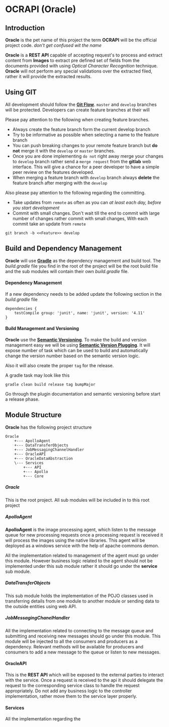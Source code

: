 # OCRAPI (Oracle)
## Introduction
**Oracle** is the pet name of this project the term **OCRAPI** will be the
official project code. *don't get confused wit the name*

**Oracle** is a **REST API** capable of accepting request's to process and extract
content from **Images** to extract pre defined set of fields from the documents
provided with using *Optical Character Recognition* technique. **Oracle** will
not perform any special validations over the extracted filed, rather
it will provide the extracted results.


## Using GIT
All development should follow the [**Git Flow**](https://www.atlassian.com/git/tutorials/comparing-workflows/gitflow-workflow). `master` and `develop` branches
will be protected. Developers can create feature branches at their will

Please pay attention to the following when creating feature branches.
* Always create the feature branch form the current develop branch
* Try to be informative as possible when selecting a name to the feature branch
* You can push breaking changes to your remote feature branch but **do not**
 merge it with the `develop` or `master` branches.
* Once you are done implementing `do not` right away merge your changes to `develop`
branch rather send a `merge request` from the **gitlab** web interface. This will
give a chance for a peer developer to have a simple peer review on the features
developed.
* When merging a feature branch with `develop` branch always **delete** the
feature branch after merging with the `develop`

Also please pay attention to the following regarding the committing.

* Take updates from `remote` as often as you can *at least each day, before you
 start development*
* Commit with small changes. Don't wait till the end to commit with large
number of changes rather commit with small changes, With each commit take
an update from `remote`

`git branch -b <<Feature>> develop`

## Build and Dependency Management
**Oracle** will use [**Gradle**](https://gradle.org/) as the dependency management and build tool.
The *build.gradle* file you find in the root of the project will be the root
build file and the sub modules will contain their own *build.gradle* file.

#### Dependency Management
If a new dependency needs to be added update the following section in the
*build.gradle* file
```
dependencies {
    testCompile group: 'junit', name: 'junit', version: '4.11'
}
```
#### Build Management and Versioning
**Oracle** use the [**Semantic Versioning**](http://semver.org/). To make the build and version
management easy we will be using [**Semantic Version Plugging**](https://github.com/vivin/gradle-semantic-build-versioning). It will
expose number of task which can be used to build and automatically change the
version number based on the semantic version logic.

Also it will also create the proper `tag` for the release.

A gradle task may look like this

`gradle clean build release tag bumpMajor`

Go through the plugin documentation and semantic versioning before start
a release phase.


## Module Structure
**Oracle** has the following project structure
```
Oracle
    +--- ApolloAgent
    +--- DataTransferObjects
    +--- JobMessagingChannelHandler
    +--- OracleAPI
    +--- OracleDataAbstraction
    \--- Services
        +--- API
        +--- Apollo
        +--- Core
```

##### Oracle
This is the root project. All sub modules will be included in to this root project

##### ApolloAgent
**ApolloAgent** is the image processing agent, which listen to the message queue for new processing requests
once a processing request is received it will process the images using the native libraries.
This agent will be deployed as a windows service with the help of apache commons demon.

All the implementation related to management of the agent must go under this module. However business
logic related to the agent should not be implemented under this sub module rather it should go under
the **service** sub module.

##### DataTransferObjects
This sub module holds the implementation of the POJO classes used in transferring details from one
module to another module or sending data to the outside entities using web API.

##### JobMessagingChanelHandler
All the implementation related to connecting to the message queue and submitting and receiving new
messages should go under this module. This module will be injected to all the consumers and
producers as a dependency. Relevant methods will be available for producers and consumers to
add a new message to the queue or listen to new messages.

#### OracleAPI
This is the **REST API** which will be exposed to the external parties to interact with the service.
Once a request is received to the api it should delegate the request to the corresponding service
class to handle the request appropriately. Do not add any business logic to the controller implementation,
rather move them to the service layer properly.

#### Services
All the implementation regarding the

